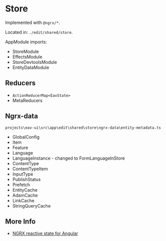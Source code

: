 # Store

Implemented with `@ngrx/*`.

Located in: `./edit/shared/store`.

AppModule imports:

- StoreModule
- EffectsModule
- StoreDevtoolsModule
- EntityDataModule

## Reducers

- `ActionReducerMap<EavState>`
- MetaReducers

## Ngrx-data

`projects\eav-ui\src\app\edit\shared\store\ngrx-data\entity-metadata.ts`

- GlobalConfig
- Item
- Feature
- Language
- LanguageInstance - changed to FormLanguageInStore
- ContentType
- ContentTypeItem
- InputType
- PublishStatus
- Prefetch
- EntityCache
- AdamCache
- LinkCache
- StringQueryCache

## More Info

- [NGRX reactive state for Angular](https://ngrx.io/)

